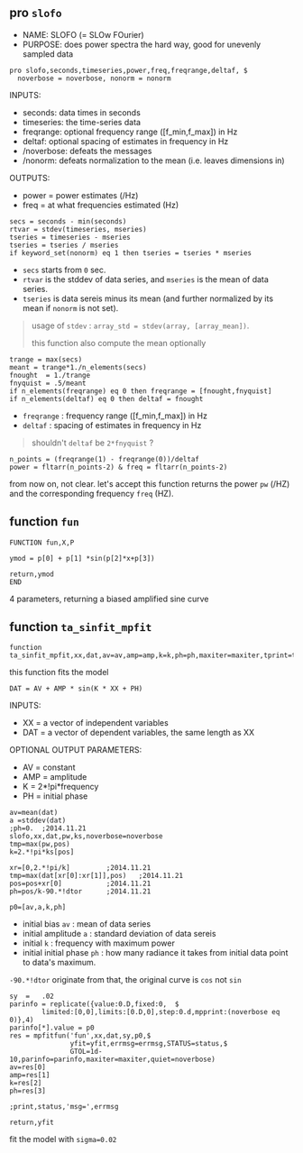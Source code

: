 
## pro `slofo`

- NAME: SLOFO (= SLOw FOurier)
- PURPOSE: does power spectra the hard way, good for unevenly sampled data

```
pro slofo,seconds,timeseries,power,freq,freqrange,deltaf, $
  noverbose = noverbose, nonorm = nonorm
```

INPUTS:
- seconds: data times in seconds
- timeseries: the time-series data 
- freqrange: optional frequency range ([f_min,f_max]) in Hz 
- deltaf: optional spacing of estimates in frequency in Hz 
- /noverbose: defeats the messages
- /nonorm: defeats normalization to the mean (i.e. leaves dimensions in)

OUTPUTS:
- power = power estimates (/Hz)
- freq = at what frequencies estimated (Hz)

```
secs = seconds - min(seconds)
rtvar = stdev(timeseries, mseries)
tseries = timeseries - mseries 
tseries = tseries / mseries
if keyword_set(nonorm) eq 1 then tseries = tseries * mseries
```
- `secs` starts from `0` sec.
- `rtvar` is the stddev of data series, and `mseries` is the mean of data series.
- `tseries` is data sereis minus its mean (and further normalized by its mean if `nonorm` is not set).

> usage of `stdev` : `array_std = stdev(array, [array_mean])`.  
> 
> this function also compute the mean optionally

```
trange = max(secs) 
meant = trange*1./n_elements(secs)
fnought  = 1./trange
fnyquist = .5/meant 
if n_elements(freqrange) eq 0 then freqrange = [fnought,fnyquist]
if n_elements(deltaf) eq 0 then deltaf = fnought
```

- `freqrange` : frequency range ([f_min,f_max]) in Hz 
- `deltaf` : spacing of estimates in frequency in Hz

> shouldn't `deltaf` be `2*fnyquist` ?

```
n_points = (freqrange(1) - freqrange(0))/deltaf
power = fltarr(n_points-2) & freq = fltarr(n_points-2)
```

from now on, not clear. let's accept this function returns the power `pw` (/HZ) and the corresponding frequency `freq` (HZ).

## function `fun`

```
FUNCTION fun,X,P

ymod = p[0] + p[1] *sin(p[2]*x+p[3])

return,ymod
END
```

4 parameters, returning a biased amplified sine curve

## function `ta_sinfit_mpfit`

```
function ta_sinfit_mpfit,xx,dat,av=av,amp=amp,k=k,ph=ph,maxiter=maxiter,tprint=tprint,estimates=estimates
```

this function fits the model

```
DAT = AV + AMP * sin(K * XX + PH)
```

INPUTS:
- XX   = a vector of independent variables
- DAT  = a vector of dependent variables, the same length as XX

OPTIONAL OUTPUT PARAMETERS:
- AV   = constant
- AMP  = amplitude
- K    = 2*!pi*frequency 
- PH   = initial phase

```
av=mean(dat)
a =stddev(dat)
;ph=0.	;2014.11.21
slofo,xx,dat,pw,ks,noverbose=noverbose
tmp=max(pw,pos)
k=2.*!pi*ks[pos]

xr=[0,2.*!pi/k]			;2014.11.21
tmp=max(dat[xr[0]:xr[1]],pos)	;2014.11.21
pos=pos+xr[0]			;2014.11.21
ph=pos/k-90.*!dtor		;2014.11.21

p0=[av,a,k,ph]
```

- initial bias `av` : mean of data series
- initial amplitude `a` : standard deviation of data sereis
- initial `k` : frequency with maximum power
- initial initial phase `ph` : how many radiance it takes from initial data point to data's maximum.

`-90.*!dtor` originate from that, the original curve is `cos` not `sin`

```
sy	=	.02
parinfo = replicate({value:0.D,fixed:0,  $
		limited:[0,0],limits:[0.D,0],step:0.d,mpprint:(noverbose eq 0)},4)
parinfo[*].value = p0
res = mpfitfun('fun',xx,dat,sy,p0,$
               yfit=yfit,errmsg=errmsg,STATUS=status,$
               GTOL=1d-10,parinfo=parinfo,maxiter=maxiter,quiet=noverbose)
av=res[0]
amp=res[1]
k=res[2]
ph=res[3]

;print,status,'msg=',errmsg

return,yfit
```

fit the model with `sigma=0.02`

